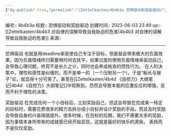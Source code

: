 ```yaml
---
{"dg-publish":true,"permalink":"/Zettelkasten/4b4b3a 恐惧驱动和奖励驱动/","dgPassFrontmatter":true}
---
```


编号:: 4b4b3a
标题:: 恐惧驱动和奖励驱动
创建时间:: 2023-06-03 23:49
up:: [[Zettelkasten/4b4b3 对自律的误解导致自我胁迫的危害\|4b4b3 对自律的误解导致自我胁迫的危害]]
来源:: 

---
恐惧驱动
也就是用deadline来驱使自己专注于目标，但是就会带来极大的负面效果。因为负面情绪终归需要用时间去抚平，如果过度的使用负面情绪来驱动自己，会导致心理问题，终究不是长久之计。同时也会养成拖沓的惯性行为。
在人的决策中，理性和感性是纠缠的，而不是单一的（一个压制另一个）。于是“船长与猴子”论，就显得十分可笑了。甚至在[[Zettelkasten/4b4d 《自控力》大纲笔记\|4b4d 《自控力》大纲笔记]]中观察到，恐慌会导致本能的应激反应的增强，反而不利于理性的决策。

奖励驱动
在完成任何一个小目标后，立刻奖励自己，但这会导致在完成某一特定的目标时，需要花费很多的精力去拆分成小目标并设计奖励的手段。而且及时奖励会导致自身的兴奋阈值提升。很多时候，在目标的后期，我们不需要太多的奖励，因为事情本身所带来的成就感已经开始显现，这就是最好的快乐的源泉。
表扬而不是仅仅奖励。
